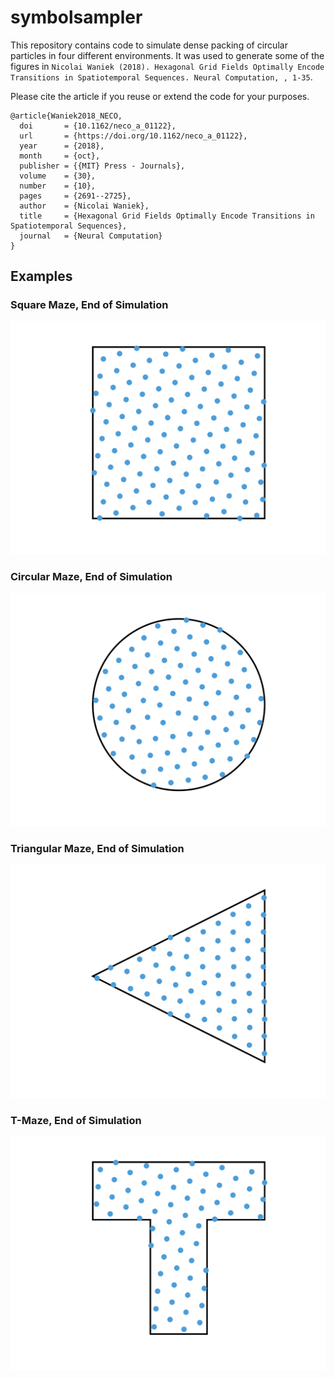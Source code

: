 # symbolsampler

This repository contains code to simulate dense packing of circular particles in four different environments. 
It was used to generate some of the figures in `Nicolai Waniek (2018). Hexagonal Grid Fields Optimally Encode Transitions in Spatiotemporal Sequences. Neural Computation, , 1-35`.

Please cite the article if you reuse or extend the code for your purposes.

```
@article{Waniek2018_NECO,
  doi       = {10.1162/neco_a_01122},
  url       = {https://doi.org/10.1162/neco_a_01122},
  year      = {2018},
  month     = {oct},
  publisher = {{MIT} Press - Journals},
  volume    = {30},
  number    = {10},
  pages     = {2691--2725},
  author    = {Nicolai Waniek},
  title     = {Hexagonal Grid Fields Optimally Encode Transitions in Spatiotemporal Sequences},
  journal   = {Neural Computation}
}
```


## Examples

### Square Maze, End of Simulation
![Square Maze, End of Simulation](output/square_20000.svg)

### Circular Maze, End of Simulation
![Circular Maze, End of Simulation](output/circular_20000.svg)

### Triangular Maze, End of Simulation
![Triangular Maze, End of Simulation](output/triangular_20000.svg)

### T-Maze, End of Simulation
![T-Maze, End of Simulation](output/tmaze_20000.svg)
